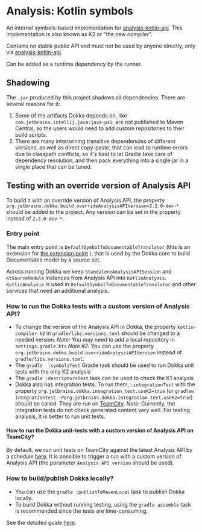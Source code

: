 # Analysis: Kotlin symbols

An internal symbols-based implementation for [analysis-kotlin-api](../analysis-kotlin-api). This implementation is 
also known as K2 or "the new compiler".

Contains no stable public API and must not be used by anyone directly, only via [analysis-kotlin-api](../analysis-kotlin-api).

Can be added as a runtime dependency by the runner.

## Shadowing

The `.jar` produced by this project shadows all dependencies. There are several reasons for it:

1. Some of the artifacts Dokka depends on, like `com.jetbrains.intellij.java:java-psi`, are not
   published to Maven Central, so the users would need to add custom repositories to their build scripts.
2. There are many intertwining transitive dependencies of different versions, as well as direct copy-paste,
   that can lead to runtime errors due to classpath conflicts, so it's best to let Gradle take care of
   dependency resolution, and then pack everything into a single jar in a single place that can be tuned.

## Testing with an override version of Analysis API

To build it with an override version of Analysis API, the property 
`org.jetbrains.dokka.build.overrideAnalysisAPIVersion=2.2.0-dev-*` should be added to the project. Any version can be set in the property instead of `2.2.0-dev-*`.

### Entry point

The main entry point is `DefaultSymbolToDocumentableTranslator` (this is an extension for [the extension point](https://kotlin.github.io/dokka/2.1.0/developer_guide/architecture/extension_points/core_extensions/#sourcetodocumentabletranslator) ), that is used by the Dokka core to build Documentable model by a source set.

Across running Dokka we keep `StandaloneAnalysisAPISession` and `KtSourceModule` instances from Analysis API into `KotlinAnalysis`.
`KotlinAnalysis` is used in `DefaultSymbolToDocumentableTranslator` and other services that need an additional analysis.

### How to run the Dokka tests with a custom version of Analysis API?

- To change the version of the Analysis API in Dokka, the property `kotlin-compiler-k2` in `gradle/libs.versions.toml`  should be changed to a needed version.
  _Note:_ You may need to add a local repository in `settings.gradle.kts`
  _Note #2:_ You can use the property `org.jetbrains.dokka.build.overrideAnalysisAPIVersion` instead of `gradle/libs.versions.toml`. 
- The `gradle  :symbolsTest` Gradle task should be used to run Dokka unit tests with the only K2 analysis
- The `gradle :descriptorsTest` task can be used to check the K1 analysis
- Dokka also has integration tests. To run them, `:integrationTest` with the property `org.jetbrains.dokka.integration_test.useK2=true`   (or `gradlew integrationTest -Porg.jetbrains.dokka.integration_test.useK2=true`) should be called.
  They are run on [TeamCity](https://teamcity.jetbrains.com/buildConfiguration/KotlinTools_Dokka_DokkaIntegrationTestsK2?mode=builds#all-projects).
  _Note:_ Currently, the integration tests do not check generated content very well.  For testing analysis, It is better to run unit tests.

#### How to run the Dokka unit-tests with a custom version of Analysis API on TeamCity?

By default, we run unit tests on TeamCity against the latest Analysis API by a schedule [here](https://teamcity.jetbrains.com/buildConfiguration/KotlinTools_Dokka_ScheduledDokkaTestsK2?mode=builds#all-projects).  It is possible to trigger a run with a custom version of Analysis API (the parameter `Analysis API version` should be used).



### How to build/publish Dokka locally?

- You can use the `gradle :publishToMavenLocal` task to publish Dokka locally.
- To build Dokka without running testing, using the `gradle assemble` task is recommended since the tests are time-consuming.

See the detailed guide [here](https://kotlin.github.io/dokka/2.1.0/developer_guide/workflow/).